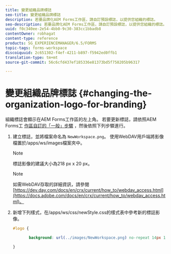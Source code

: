 ```yaml
---
title: 變更組織品牌標誌
seo-title: 變更組織品牌標誌
description: 若要品牌化AEM Forms工作區，請自訂預設標誌，以提供您組織的標誌。
seo-description: 若要品牌化AEM Forms工作區，請自訂預設標誌，以提供您組織的標誌。
uuid: f0c340ee-2e54-4bb0-9c30-383cc1bbadb8
contentOwner: robhagat
content-type: reference
products: SG_EXPERIENCEMANAGER/6.5/FORMS
topic-tags: forms-workspace
discoiquuid: 2c651302-f4ef-4211-b897-f5942ed0ffb1
translation-type: tm+mt
source-git-commit: 56c6cfd437ef185336e81373bd5f758205b96317

---
```



# 變更組織品牌標誌 {#changing-the-organization-logo-for-branding}

組織標誌會顯示在AEM Forms工作區的左上角。 若要更新標誌，請依照AEM Forms工 [作區自訂的「一般」步驟](/help/forms/using/generic-steps-html-workspace-customization.md#generic-steps-for-html-workspace-customization) ，然後依照下列步驟進行。

1. 建立標誌，並將檔案命名為 `NewWorkspace.png`。 使用WebDAV用戶端將影像檔置於/apps/ws/images檔案夾中。

   >[!NOTE]
   >
   >標誌影像的建議大小為218 px x 20 px。

   >[!NOTE]
   >
   >如需WebDAV存取的詳細資訊，請參閱 [https://dev.day.com/docs/en/crx/current/how_to/webdav_access.html](https://docs.adobe.com/docs/en/crx/current/how_to/webdav_access.html)。

1. 新增下列樣式，在/apps/ws/css/newStyle.css的樣式表中參考新的標誌影像。

   ```css
   #logo {
   
          background: url(../images/NewWorkspace.png) no-repeat 14px 11px;
   
   }
   ```
